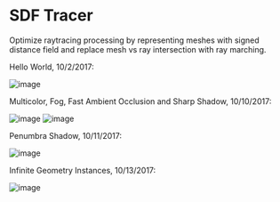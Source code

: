 # SDF Tracer

Optimize raytracing processing by representing meshes with signed distance field and replace mesh vs ray intersection with ray marching.

Hello World, 10/2/2017:

![image](https://user-images.githubusercontent.com/16845654/31110981-9f9f143e-a7bf-11e7-9784-8bdac133c1f4.png)

Multicolor, Fog, Fast Ambient Occlusion and Sharp Shadow, 10/10/2017:

![image](https://user-images.githubusercontent.com/16845654/31481920-9cb036b4-aeda-11e7-902f-83e23953b638.png)
![image](https://user-images.githubusercontent.com/16845654/31523496-c055a73c-af68-11e7-8efd-bcc900375313.png)

Penumbra Shadow, 10/11/2017:

![image](https://user-images.githubusercontent.com/16845654/31523733-303244b0-af6a-11e7-8fce-db453357b29c.png)

Infinite Geometry Instances, 10/13/2017:

![image](https://user-images.githubusercontent.com/16845654/31566253-9b487f62-b01e-11e7-9876-427bae5530f3.png)

